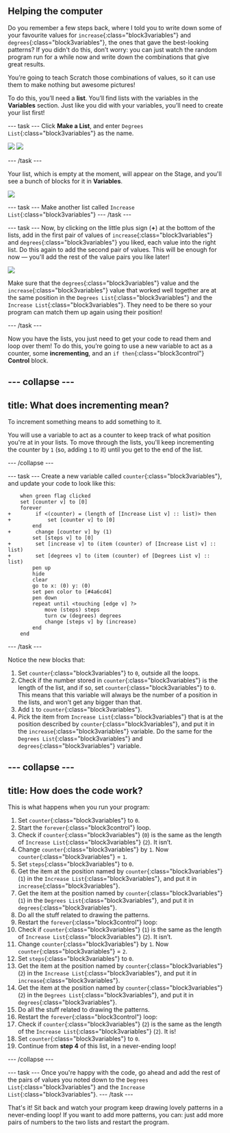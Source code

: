 ## Helping the computer

Do you remember a few steps back, where I told you to write down some of your favourite values for `increase`{:class="block3variables"} and `degrees`{:class="block3variables"}, the ones that gave the best-looking patterns? If you didn't do this, don’t worry: you can just watch the random program run for a while now and write down the combinations that give great results.

You’re going to teach Scratch those combinations of values, so it can use them to make nothing but awesome pictures!

To do this, you’ll need a **list**. You’ll find lists with the variables in the **Variables** section. Just like you did with your variables, you’ll need to create your list first! 

--- task ---
Click **Make a List**, and enter `Degrees List`{:class="block3variables"} as the name.

![](images/makeAList.png) ![](images/nameList.png)

--- /task ---

Your list, which is empty at the moment, will appear on the Stage, and you'll see a bunch of blocks for it in **Variables**.

![](images/listBlocks.png)

--- task ---
Make another list called `Increase List`{:class="block3variables"}
--- /task ---

--- task ---
Now, by clicking on the little plus sign (**+**) at the bottom of the lists, add in the first pair of values of `increase`{:class="block3variables"} and `degrees`{:class="block3variables"} you liked, each value into the right list. Do this again to add the second pair of values. This will be enough for now — you'll add the rest of the value pairs you like later!

![](images/helping2.png)

Make sure that the `degrees`{:class="block3variables"} value and the `increase`{:class="block3variables"} value that worked well together are at the same position in the `Degrees List`{:class="block3variables"} and the `Increase List`{:class="block3variables"}. They need to be there so your program can match them up again using their position!

--- /task ---

Now you have the lists, you just need to get your code to read them and loop over them! To do this, you’re going to use a new variable to act as a counter, some **incrementing**, and an `if then`{:class="block3control"} **Control** block. 

--- collapse ---
---
title: What does incrementing mean?
---

To increment something means to add something to it.

You will use a variable to act as a counter to keep track of what position you're at in your lists. To move through the lists, you'll keep incrementing the counter by `1` (so, adding `1` to it) until you get to the end of the list.

--- /collapse ---

--- task ---
Create a new variable called `counter`{:class="block3variables"}, and update your code to look like this:
 
```blocks3
    when green flag clicked
    set [counter v] to [0]
    forever 
+        if <(counter) = (length of [Increase List v] :: list)> then 
+            set [counter v] to [0]
        end
+        change [counter v] by (1)
        set [steps v] to [0]
+        set [increase v] to (item (counter) of [Increase List v] :: list)
+        set [degrees v] to (item (counter) of [Degrees List v] :: list)
        pen up
        hide
        clear
        go to x: (0) y: (0)
        set pen color to [#4a6cd4]
        pen down
        repeat until <touching [edge v] ?> 
            move (steps) steps
            turn cw (degrees) degrees
            change [steps v] by (increase)
        end
    end
```
--- /task ---

Notice the new blocks that:
 1. Set `counter`{:class="block3variables"} to `0`, outside all the loops.
 2. Check if the number stored in `counter`{:class="block3variables"} is the length of the list, and if so, set `counter`{:class="block3variables"} to `0`. This means that this variable will always be the number of a position in the lists, and won't get any bigger than that.
 3. Add `1` to `counter`{:class="block3variables"}.
 4. Pick the item from `Increase List`{:class="block3variables"} that is at the position described by `counter`{:class="block3variables"}, and put it in the `increase`{:class="block3variables"} variable. Do the same for the `Degrees List`{:class="block3variables"} and `degrees`{:class="block3variables"} variable.

--- collapse ---
---
title: How does the code work?
---

This is what happens when you run your program:

1. Set `counter`{:class="block3variables"} to `0`.
2. Start the `forever`{:class="block3control"} loop.
3. Check if `counter`{:class="block3variables"} (`0`) is the same as the length of `Increase List`{:class="block3variables"} (`2`). It isn’t.
4. Change `counter`{:class="block3variables"} by `1`. Now `counter`{:class="block3variables"} = `1`.
5. Set `steps`{:class="block3variables"} to `0`.
6. Get the item at the position named by `counter`{:class="block3variables"} (`1`) in the `Increase List`{:class="block3variables"}, and put it in `increase`{:class="block3variables"}.
7. Get the item at the position named by `counter`{:class="block3variables"} (`1`) in the `Degrees List`{:class="block3variables"}, and put it in `degrees`{:class="block3variables"}.
8. Do all the stuff related to drawing the patterns.
9. Restart the `forever`{:class="block3control"} loop:
10. Check if `counter`{:class="block3variables"} (`1`) is the same as the length of `Increase List`{:class="block3variables"} (`2`). It isn’t.
11. Change `counter`{:class="block3variables"} by `1`. Now `counter`{:class="block3variables"} = `2`.
12. Set `steps`{:class="block3variables"} to `0`.
13. Get the item at the position named by `counter`{:class="block3variables"} (`2`) in the `Increase List`{:class="block3variables"}, and put it in `increase`{:class="block3variables"}.
14. Get the item at the position named by `counter`{:class="block3variables"} (`2`) in the `Degrees List`{:class="block3variables"}, and put it in `degrees`{:class="block3variables"}.
15. Do all the stuff related to drawing the patterns.
16. Restart the `forever`{:class="block3control"} loop:
17. Check if `counter`{:class="block3variables"} (`2`) is the same as the length of the `Increase List`{:class="block3variables"} (`2`). It is!
18. Set `counter`{:class="block3variables"} to `0`.
19. Continue from **step 4** of this list, in a never-ending loop!

--- /collapse ---

--- task ---
Once you're happy with the code, go ahead and add the rest of the pairs of values you noted down to the `Degrees List`{:class="block3variables"} and the `Increase List`{:class="block3variables"}. 
--- /task ---

That's it! Sit back and watch your program keep drawing lovely patterns in a never-ending loop! If you want to add more patterns, you can: just add more pairs of numbers to the two lists and restart the program.
